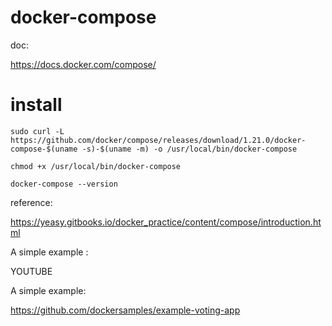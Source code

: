 # docker-compose



doc:

https://docs.docker.com/compose/    


#  install   

```
sudo curl -L https://github.com/docker/compose/releases/download/1.21.0/docker-compose-$(uname -s)-$(uname -m) -o /usr/local/bin/docker-compose   
```




```
chmod +x /usr/local/bin/docker-compose
```



```
docker-compose --version
```




reference:

https://yeasy.gitbooks.io/docker_practice/content/compose/introduction.html



A simple example :

YOUTUBE

A simple example:

https://github.com/dockersamples/example-voting-app   

